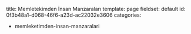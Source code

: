 title: Memletekimden İnsan Manzaraları
template: page
fieldset: default
id: 0f3b48a1-d068-46f6-a23d-ac22032e3606
categories:
  - memleketimden-insan-manzaralari

